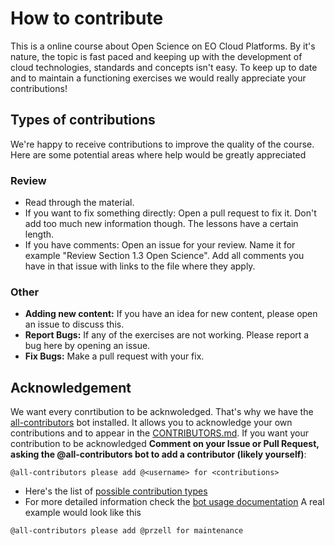 # How to contribute
This is a online course about Open Science on EO Cloud Platforms. By it's nature, the topic is fast paced and keeping up with the development of cloud technologies, standards and concepts isn't easy. To keep up to date and to maintain a functioning exercises we would really appreciate your contributions!

## Types of contributions
We're happy to receive contributions to improve the quality of the course. Here are some potential areas where help would be greatly appreciated
### Review
- Read through the material. 
- If you want to fix something directly: Open a pull request to fix it. Don't add too much new information though. The lessons have a certain length.
- If you have comments: Open an issue for your review. Name it for example "Review Section 1.3 Open Science". Add all comments you have in that issue with links to the file where they apply.

### Other
- **Adding new content:** If you have an idea for new content, please open an issue to discuss this.
- **Report Bugs:** If any of the exercises are not working. Please report a bug here by opening an issue.
- **Fix Bugs:** Make a pull request with your fix.

## Acknowledgement 
We want every conrtibution to be acknwoledged. That's why we have the [all-contributors](https://allcontributors.org/) bot installed. It allows you to acknowledge your own contributions and to appear in the [CONTRIBUTORS.md](CONTRIBUTORS.md). If you want your contribution to be acknowledged **Comment on your Issue or Pull Request, asking the @all-contributors bot to add a contributor (likely yourself)**:
```
@all-contributors please add @<username> for <contributions>
```
- Here's the list of [possible contribution types](https://allcontributors.org/docs/en/emoji-key)
- For more detailed information check the [bot usage documentation](https://allcontributors.org/docs/en/bot/usage)
A real example would look like this
```
@all-contributors please add @przell for maintenance
```
